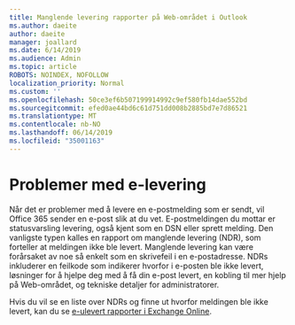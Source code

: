 ```yaml
---
title: Manglende levering rapporter på Web-området i Outlook
ms.author: daeite
author: daeite
manager: joallard
ms.date: 6/14/2019
ms.audience: Admin
ms.topic: article
ROBOTS: NOINDEX, NOFOLLOW
localization_priority: Normal
ms.custom: ''
ms.openlocfilehash: 50ce3ef6b507199914992c9ef580fb14dae552bd
ms.sourcegitcommit: efed0ae44bd6c61d751dd008b2885bd7e7d86521
ms.translationtype: MT
ms.contentlocale: nb-NO
ms.lasthandoff: 06/14/2019
ms.locfileid: "35001163"
---
```

# <a name="issues-with-email-delivery"></a>Problemer med e-levering

Når det er problemer med å levere en e-postmelding som er sendt, vil Office 365 sender en e-post slik at du vet. E-postmeldingen du mottar er statusvarsling levering, også kjent som en DSN eller sprett melding. Den vanligste typen kalles en rapport om manglende levering (NDR), som forteller at meldingen ikke ble levert. Manglende levering kan være forårsaket av noe så enkelt som en skrivefeil i en e-postadresse. NDRs inkluderer en feilkode som indikerer hvorfor i e-posten ble ikke levert, løsninger for å hjelpe deg med å få din e-post levert, en kobling til mer hjelp på Web-området, og tekniske detaljer for administratorer.

Hvis du vil se en liste over NDRs og finne ut hvorfor meldingen ble ikke levert, kan du se [e-ulevert rapporter i Exchange Online](https://docs.microsoft.com/exchange/mail-flow-best-practices/non-delivery-reports-in-exchange-online/non-delivery-reports-in-exchange-online).